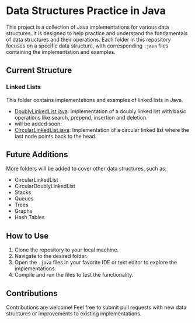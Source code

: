 # Data Structures Practice in Java

This project is a collection of Java implementations for various data structures. It is designed to help practice and understand the fundamentals of data structures and their operations. Each folder in this repository focuses on a specific data structure, with corresponding `.java` files containing the implementation and examples.

## Current Structure

### Linked Lists

This folder contains implementations and examples of linked lists in Java.

- [DoublyLinkedList.java](/linked-lists/src/DoublyLinkedList.java): Implementation of a doubly linked list with basic operations like search, prepend, insertion and deletion.
- will be added soon:
- [CircularLinkedList.java](./CircularLinkedList.java): Implementation of a circular linked list where the last node points back to the head.

## Future Additions

More folders will be added to cover other data structures, such as:

- CircularLinkedList
- CircularDoublyLinkedList
- Stacks
- Queues
- Trees
- Graphs
- Hash Tables

## How to Use

1. Clone the repository to your local machine.
2. Navigate to the desired folder.
3. Open the `.java` files in your favorite IDE or text editor to explore the implementations.
4. Compile and run the files to test the functionality.

## Contributions

Contributions are welcome! Feel free to submit pull requests with new data structures or improvements to existing implementations.
